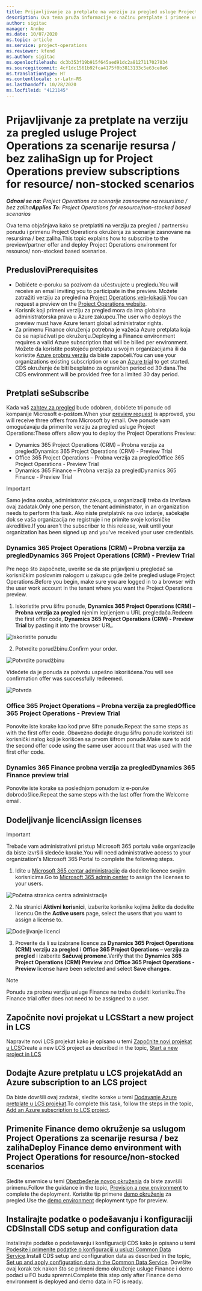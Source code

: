 ```yaml
---
title: Prijavljivanje za pretplate na verziju za pregled usluge Project Operations za scenarije resursa / bez zaliha
description: Ova tema pruža informacije o načinu pretplate i primene usluge Project Operations za scenarije zasnovane na resursima / bez zaliha.
author: sigitac
manager: Annbe
ms.date: 10/07/2020
ms.topic: article
ms.service: project-operations
ms.reviewer: kfend
ms.author: sigitac
ms.openlocfilehash: dc3b353f19b915f645aed91dc2a8127117027034
ms.sourcegitcommit: 4cf1dc1561b92fca4175f0b3813133c5e63ce8e6
ms.translationtype: HT
ms.contentlocale: sr-Latn-RS
ms.lasthandoff: 10/28/2020
ms.locfileid: "4121145"
---
```

# <a name="sign-up-for-project-operations-preview-subscriptions-for-resource-non-stocked-scenarios"></a><span data-ttu-id="77dc6-103">Prijavljivanje za pretplate na verziju za pregled usluge Project Operations za scenarije resursa / bez zaliha</span><span class="sxs-lookup"><span data-stu-id="77dc6-103">Sign up for Project Operations preview subscriptions for resource/ non-stocked scenarios</span></span>

<span data-ttu-id="77dc6-104">_**Odnosi se na:** Project Operations za scenarije zasnovane na resursima / bez zaliha_</span><span class="sxs-lookup"><span data-stu-id="77dc6-104">_**Applies To:** Project Operations for resource/non-stocked based scenarios_</span></span>

<span data-ttu-id="77dc6-105">Ova tema objašnjava kako se pretplatiti na verziju za pregled / partnersku ponudu i primenu Project Operations okruženja za scenarije zasnovane na resursima / bez zaliha.</span><span class="sxs-lookup"><span data-stu-id="77dc6-105">This topic explains how to subscribe to the preview/partner offer and deploy Project Operations environment for resource/ non-stocked based scenarios.</span></span>

## <a name="prerequisites"></a><span data-ttu-id="77dc6-106">Preduslovi</span><span class="sxs-lookup"><span data-stu-id="77dc6-106">Prerequisites</span></span>

- <span data-ttu-id="77dc6-107">Dobićete e-poruku sa pozivom da učestvujete u pregledu.</span><span class="sxs-lookup"><span data-stu-id="77dc6-107">You will receive an email inviting you to participate in the preview.</span></span> <span data-ttu-id="77dc6-108">Možete zatražiti verziju za pregled na [Project Operations veb-lokaciji](https://dynamics.microsoft.com/en-us/project-operations/overview/).</span><span class="sxs-lookup"><span data-stu-id="77dc6-108">You can request a preview on the [Project Operations website](https://dynamics.microsoft.com/en-us/project-operations/overview/).</span></span>
- <span data-ttu-id="77dc6-109">Korisnik koji primeni verziju za pregled mora da ima globalna administratorska prava u Azure zakupcu.</span><span class="sxs-lookup"><span data-stu-id="77dc6-109">The user who deploys the preview must have Azure tenant global administrator rights.</span></span>
- <span data-ttu-id="77dc6-110">Za primenu Finance okruženja potrebna je važeća Azure pretplata koja će se naplaćivati po okruženju.</span><span class="sxs-lookup"><span data-stu-id="77dc6-110">Deploying a Finance environment requires a valid Azure subscription that will be billed per environment.</span></span> <span data-ttu-id="77dc6-111">Možete da koristite postojeću pretplatu u svojim organizacijama ili da koristite [Azure probnu verziju](https://azure.microsoft.com/en-us/free/) da biste započeli.</span><span class="sxs-lookup"><span data-stu-id="77dc6-111">You can use your organizations existing subscription or use an [Azure trial](https://azure.microsoft.com/en-us/free/) to get started.</span></span> <span data-ttu-id="77dc6-112">CDS okruženje će biti besplatno za ograničen period od 30 dana.</span><span class="sxs-lookup"><span data-stu-id="77dc6-112">The CDS environment will be provided free for a limited 30 day period.</span></span>

## <a name="subscribe"></a><span data-ttu-id="77dc6-113">Pretplati se</span><span class="sxs-lookup"><span data-stu-id="77dc6-113">Subscribe</span></span>

<span data-ttu-id="77dc6-114">Kada vaš [zahtev za pregled](https://forms.office.com/FormsPro/Pages/ResponsePage.aspx?id=v4j5cvGGr0GRqy180BHbR56j8lZs0FdAvwT75_WNFyxUMkRDV1NYQU5TNjE2VjhKOVBUNVg2R0s1NC4u) bude odobren, dobićete tri ponude od kompanije Microsoft e-poštom.</span><span class="sxs-lookup"><span data-stu-id="77dc6-114">When your [preview request](https://forms.office.com/FormsPro/Pages/ResponsePage.aspx?id=v4j5cvGGr0GRqy180BHbR56j8lZs0FdAvwT75_WNFyxUMkRDV1NYQU5TNjE2VjhKOVBUNVg2R0s1NC4u) is approved, you will receive three offers from Microsoft by email.</span></span> <span data-ttu-id="77dc6-115">Ove ponude vam omogućavaju da primenite verziju za pregled usluge Project Operations:</span><span class="sxs-lookup"><span data-stu-id="77dc6-115">These offers allow you to deploy the Project Operations Preview:</span></span>

- <span data-ttu-id="77dc6-116">Dynamics 365 Project Operations (CRM) – Probna verzija za pregled</span><span class="sxs-lookup"><span data-stu-id="77dc6-116">Dynamics 365 Project Operations (CRM) - Preview Trial</span></span>
- <span data-ttu-id="77dc6-117">Office 365 Project Operations – Probna verzija za pregled</span><span class="sxs-lookup"><span data-stu-id="77dc6-117">Office 365 Project Operations - Preview Trial</span></span>
- <span data-ttu-id="77dc6-118">Dynamics 365 Finance – Probna verzija za pregled</span><span class="sxs-lookup"><span data-stu-id="77dc6-118">Dynamics 365 Finance - Preview Trial</span></span>

> [!IMPORTANT]
> <span data-ttu-id="77dc6-119">Samo jedna osoba, administrator zakupca, u organizaciji treba da izvršava ovaj zadatak.</span><span class="sxs-lookup"><span data-stu-id="77dc6-119">Only one person, the tenant administrator, in an organization needs to perform this task.</span></span> <span data-ttu-id="77dc6-120">Ako niste pretplatnik na ovo izdanje, sačekajte dok se vaša organizacija ne registruje i ne primite svoje korisničke akreditive.</span><span class="sxs-lookup"><span data-stu-id="77dc6-120">If you aren't the subscriber to this release, wait until your organization has been signed up and you've received your user credentials.</span></span>

### <a name="dynamics-365-project-operations-crm---preview-trial"></a><span data-ttu-id="77dc6-121">Dynamics 365 Project Operations (CRM) – Probna verzija za pregled</span><span class="sxs-lookup"><span data-stu-id="77dc6-121">Dynamics 365 Project Operations (CRM) - Preview Trial</span></span> 

<span data-ttu-id="77dc6-122">Pre nego što započnete, uverite se da ste prijavljeni u pregledač sa korisničkim poslovnim nalogom u zakupcu gde želite pregled usluge Project Operations.</span><span class="sxs-lookup"><span data-stu-id="77dc6-122">Before you begin, make sure you are logged in to a browser with the user work account in the tenant where you want the Project Operations preview.</span></span>

1. <span data-ttu-id="77dc6-123">Iskoristite prvu šifru ponude, **Dynamics 365 Project Operations (CRM) – Probna verzija za pregled** njenim lepljenjem u URL pregledača.</span><span class="sxs-lookup"><span data-stu-id="77dc6-123">Redeem the first offer code, **Dynamics 365 Project Operations (CRM) - Preview Trial** by pasting it into the browser URL.</span></span>

![Iskoristite ponudu](./media/16RedeemFirstOfferNew.png)

2. <span data-ttu-id="77dc6-125">Potvrdite porudžbinu.</span><span class="sxs-lookup"><span data-stu-id="77dc6-125">Confirm your order.</span></span>

![Potvrdite porudžbinu](./media/17ConfirmOrderNew.png)

<span data-ttu-id="77dc6-127">Videćete da je ponuda za potvrdu uspešno iskorišćena.</span><span class="sxs-lookup"><span data-stu-id="77dc6-127">You will see confirmation offer was successfully redeemed.</span></span>

![Potvrda](./media/18OrderConfirmationNew.png)

### <a name="office-365-project-operations---preview-trial"></a><span data-ttu-id="77dc6-129">Office 365 Project Operations – Probna verzija za pregled</span><span class="sxs-lookup"><span data-stu-id="77dc6-129">Office 365 Project Operations - Preview Trial</span></span>

<span data-ttu-id="77dc6-130">Ponovite iste korake kao kod prve šifre ponude.</span><span class="sxs-lookup"><span data-stu-id="77dc6-130">Repeat the same steps as with the first offer code.</span></span> <span data-ttu-id="77dc6-131">Obavezno dodajte drugu šifru ponude koristeći isti korisnički nalog koji je korišćen sa prvom šifrom ponude.</span><span class="sxs-lookup"><span data-stu-id="77dc6-131">Make sure to add the second offer code using the same user account that was used with the first offer code.</span></span>

### <a name="dynamics-365-finance-preview-trial"></a><span data-ttu-id="77dc6-132">Dynamics 365 Finance probna verzija za pregled</span><span class="sxs-lookup"><span data-stu-id="77dc6-132">Dynamics 365 Finance preview trial</span></span>

<span data-ttu-id="77dc6-133">Ponovite iste korake sa poslednjom ponudom iz e-poruke dobrodošlice.</span><span class="sxs-lookup"><span data-stu-id="77dc6-133">Repeat the same steps with the last offer from the Welcome email.</span></span>

## <a name="assign-licenses"></a><span data-ttu-id="77dc6-134">Dodeljivanje licenci</span><span class="sxs-lookup"><span data-stu-id="77dc6-134">Assign licenses</span></span>

> [!IMPORTANT]
> <span data-ttu-id="77dc6-135">Trebaće vam administrativni pristup Microsoft 365 portalu vaše organizacije da biste izvršili sledeće korake.</span><span class="sxs-lookup"><span data-stu-id="77dc6-135">You will need administrative access to your organization's Microsoft 365 Portal to complete the following steps.</span></span>

1. <span data-ttu-id="77dc6-136">Idite u [Microsoft 365 centar administracije](https://portal.office.com/) da dodelite licence svojim korisnicima.</span><span class="sxs-lookup"><span data-stu-id="77dc6-136">Go to [Microsoft 365 admin center](https://portal.office.com/) to assign the licenses to your users.</span></span>

![Početna stranica centra administracije](./media/14AdminPortal.png)

2. <span data-ttu-id="77dc6-138">Na stranici **Aktivni korisnici**, izaberite korisnike kojima želite da dodelite licencu.</span><span class="sxs-lookup"><span data-stu-id="77dc6-138">On the **Active users** page, select the users that you want to assign a license to.</span></span>

![Dodeljivanje licenci](./media/15AssignLicenses.png)

3. <span data-ttu-id="77dc6-140">Proverite da li su izabrane licence za **Dynamics 365 Project Operations (CRM) verziju za pregled** i **Office 365 Project Operations – verziju za pregled** i izaberite **Sačuvaj promene**.</span><span class="sxs-lookup"><span data-stu-id="77dc6-140">Verify that the **Dynamics 365 Project Operations (CRM) Preview** and **Office 365 Project Operations - Preview** license have been selected and select **Save changes**.</span></span>

> [!NOTE]
> <span data-ttu-id="77dc6-141">Ponudu za probnu verziju usluge Finance ne treba dodeliti korisniku.</span><span class="sxs-lookup"><span data-stu-id="77dc6-141">The Finance trial offer does not need to be assigned to a user.</span></span>

## <a name="start-a-new-project-in-lcs"></a><span data-ttu-id="77dc6-142">Započnite novi projekat u LCS</span><span class="sxs-lookup"><span data-stu-id="77dc6-142">Start a new project in LCS</span></span>

<span data-ttu-id="77dc6-143">Napravite novi LCS projekat kako je opisano u temi [Započnite novi projekat u LCS](create-lcs-project.md)</span><span class="sxs-lookup"><span data-stu-id="77dc6-143">Create a new LCS project as described in the topic, [Start a new project in LCS](create-lcs-project.md)</span></span>

## <a name="add-an-azure-subscription-to-an-lcs-project"></a><span data-ttu-id="77dc6-144">Dodajte Azure pretplatu u LCS projekat</span><span class="sxs-lookup"><span data-stu-id="77dc6-144">Add an Azure subscription to an LCS project</span></span>

<span data-ttu-id="77dc6-145">Da biste dovršili ovaj zadatak, sledite korake u temi [Dodavanje Azure pretplate u LCS projekat](resource-add-azure-subscription-lcs-project.md).</span><span class="sxs-lookup"><span data-stu-id="77dc6-145">To complete this task, follow the steps in the topic, [Add an Azure subscription to LCS project](resource-add-azure-subscription-lcs-project.md).</span></span>

## <a name="deploy-finance-demo-environment-with-project-operations-for-resourcenon-stocked-scenarios"></a><span data-ttu-id="77dc6-146">Primenite Finance demo okruženje sa uslugom Project Operations za scenarije resursa / bez zaliha</span><span class="sxs-lookup"><span data-stu-id="77dc6-146">Deploy Finance demo environment with Project Operations for resource/non-stocked scenarios</span></span>

<span data-ttu-id="77dc6-147">Sledite smernice u temi [Obezbeđenje novog okruženja](resource-provision-new-environment.md) da biste završili primenu.</span><span class="sxs-lookup"><span data-stu-id="77dc6-147">Follow the guidance in the topic, [Provision a new environment](resource-provision-new-environment.md) to complete the deployment.</span></span> <span data-ttu-id="77dc6-148">Koristite tip primene [demo okruženje](https://docs.microsoft.com/dynamics365/fin-ops-core/dev-itpro/deployment/deploy-demo-environment) za pregled.</span><span class="sxs-lookup"><span data-stu-id="77dc6-148">Use the [demo environment](https://docs.microsoft.com/dynamics365/fin-ops-core/dev-itpro/deployment/deploy-demo-environment) deployment type for preview.</span></span> 

## <a name="install-cds-setup-and-configuration-data"></a><span data-ttu-id="77dc6-149">Instalirajte podatke o podešavanju i konfiguraciji CDS</span><span class="sxs-lookup"><span data-stu-id="77dc6-149">Install CDS setup and configuration data</span></span>

<span data-ttu-id="77dc6-150">Instalirajte podatke o podešavanju i konfiguraciji CDS kako je opisano u temi [Podesite i primenite podatke o konfiguraciji u usluzi Common Data Service](resource-apply-pro-setup-config-data.md).</span><span class="sxs-lookup"><span data-stu-id="77dc6-150">Install CDS setup and configuration data as described in the topic, [Set up and apply configuration data in the Common Data Service](resource-apply-pro-setup-config-data.md).</span></span>
<span data-ttu-id="77dc6-151">Dovršite ovaj korak tek nakon što se primeni demo okruženje usluge Finance i demo podaci u FO budu spremni.</span><span class="sxs-lookup"><span data-stu-id="77dc6-151">Complete this step only after Finance demo environment is deployed and demo data in FO is ready.</span></span>
